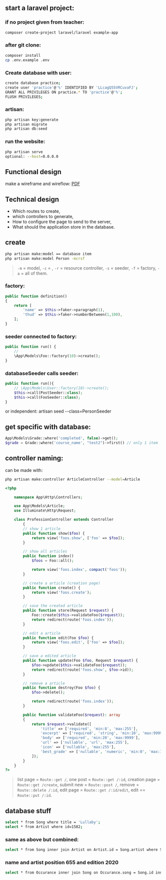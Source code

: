 ## start a laravel project:
### if no project given from teacher:
```bash
composer create-project laravel/laravel example-app
```
### after git clone:
```bash
composer install
cp .env.example .env
```
### Create database with user:
```bash
create database practice;
create user 'practice'@'%' IDENTIFIED BY 'LLcagQ55VRCuvaFJ';
GRANT ALL PRIVILEGES ON practice.* TO 'practice'@'%';
FLUSH PRIVILEGES;
```
### artisan:
```bash
php artisan key:generate
php artisan migrate
php artisan db:seed
```
### run the website:
```bash
php artisan serve
optional: --host=0.0.0.0
```

## Functional design
make a wireframe and wireflow:
[PDF](https://s3.us-west-2.amazonaws.com/secure.notion-static.com/78c32c72-3dd1-4557-ab65-1dcd700fd33d/Reader_Wireflows.pdf?X-Amz-Algorithm=AWS4-HMAC-SHA256&X-Amz-Credential=AKIAT73L2G45O3KS52Y5%2F20210301%2Fus-west-2%2Fs3%2Faws4_request&X-Amz-Date=20210301T103317Z&X-Amz-Expires=86400&X-Amz-Signature=78580341a1a42ecf9aa5a994e6bdd3f814d4d47e3e76acf51cd8daf56ef5a0bc&X-Amz-SignedHeaders=host&response-content-disposition=filename%20%3D%22Reader%2520Wireflows.pdf%22)

## Technical design
- Which routes to create,
- which controllers to generate,
- How to configure the page to send to the server,
- What should the application store in the database.

## create
```bash
php artisan make:model == database item 
php artisan make:model Person -mcrsf
```
> `-m` = model,
`-c` = ,
`-r` = resource controller,
`-s` = seeder,
`-f` = factory,
`-a` = all of them.

### factory:
```php
public function definition()
{
    return [
        'name' => $this->faker->paragraph(1),
        'thud' => $this->faker->numberBetween(1,100),
    ];
}
```
### seeder connected to factory:
```php
public function run() {
    //
    \App\Models\Foo::factory(10)->create();
}
```

### databaseSeeder calls seeder:
```php
public function run(){
    // \App\Models\User::factory(10)->create();
    $this->call(PostSeeder::class);
    $this->call(FooSeeder::class);
}
```
or independent: artisan seed --class=PersonSeeder

## get specific with database:
````php
App\Models\Grade::where('completed', false)->get();
$grade = Grade::where('course_name', "test2")->first() // only 1 item
````

## controller naming:
can be made with:
```bash
php artisan make:controller ArticleController --model=Article
```

```php
<?php

    namespace App\Http\Controllers;

    use App\Models\Article;
    use Illuminate\Http\Request;

    class ProfessionController extends Controller
        {
        // show 1 article
        public function show($foo) {
            return view('foos.show', ['foo' => $foo]);
        }

        // show all articles
        public function index() 
            $foos = Foo::all();

            return view('foos.index', compact('foos'));
        }

        // create a article (creation page)
        public function create() {
            return view('foos.create');
        }

        // save the created article
        public function store(Request $request) {
            Foo::create($this->validateFoo($request));
            return redirect(route('foos.index'));
        }

        // edit a article
        public function edit(Foo $foo) {
            return view('foos.edit', ['foo' => $foo]);
        }

        // save a edited article
        public function update(Foo $foo, Request $request) {
            $foo->update($this->validateFoo($request));
            return redirect(route('foos.show', $foo->id));
        }

        // remove a article
        public function destroy(Foo $foo) {
            $foo->delete();

            return redirect(route('foos.index'));
        }

        public function validateFoo($request): array
        {
            return $request->validate([
                'title' => ['required', 'min:8', 'max:255'],
                'excerpt' => ['required', 'string', 'min:10', 'max:9999'],
                'body' => ['required', 'min:20', 'max:9999'],
                'url' => ['nullable', 'url', 'max:255'],
                'icon' => ['nullable', 'max:255'],
                'best_grade' => ['nullable', 'numeric', 'min:0', 'max:10'], // int - 0 - 10
            ]);
        }
    }
?>
```
> list page = `Route::get /`,
one post = `Route::get /:id`,
creation page = `Route::get /create`,
submit new = `Route::post /`,
remove = `Route::delete /:id`,
edit page = `Route::get /:id/edit`,
edit == `Route::put /:id`.

## database stuff
```bash
select * from Song where title = 'Lullaby';
select * from Artist where id=1582;
```
### same as above but combined:
```bash
select * from Song inner join Artist on Artist.id = Song.artist where Song.title = 'Lullaby';
```
### name and artist position 655 and edition 2020
```bash
select * from Occurance inner join Song on Occurance.song = Song.id inner join Artist on Song.artist = Artist.id where Occurance.position = 1 and Occurance.edition = 2020;
```